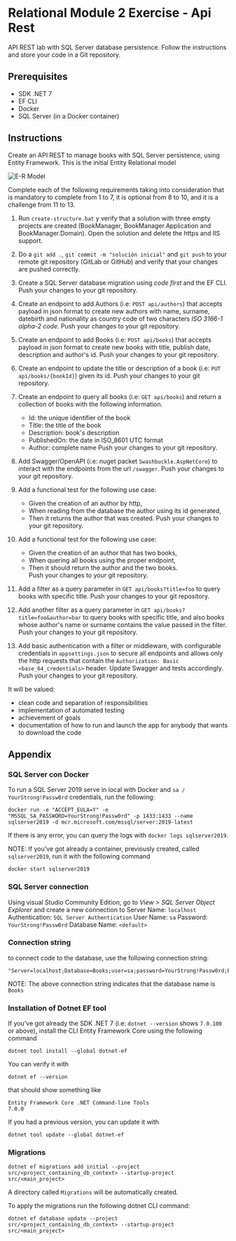 # Relational Module 2 Exercise - Api Rest
API REST lab with SQL Server database persistence. Follow the instructions and store your code in a Git repository.

## Prerequisites
- SDK .NET 7
- EF CLI
- Docker
- SQL Server (in a Docker container)

## Instructions
Create an API REST to manage books with SQL Server persistence, using Entity Framework. This is the initial Entity Relational model

![E-R Model](doc/books_er_model.png)

Complete each of the following requirements taking into consideration that is mandatory to complete from 1 to 7, it is optional from 8 to 10, and it is a challenge from 11 to 13.

1. Run `create-structure.bat` y verify that a solution with three empty projects are created (BookManager, BookManager.Application and BookManager.Domain). Open the solution and delete the https and IIS support.
2. Do a `git add .`, `git commit -m "solución inicial"` and `git push` to your remote git repository (GitLab or GitHub) and verify that your changes are pushed correctly.
3. Create a SQL Server database migration using *code first* and the EF CLI. Push your changes to your git repository.
4. Create an endpoint to add Authors (i.e: `POST api/authors`) that accepts payload in json format to create new authors with name, surname, datebirth and nationality as country code of two characters *ISO 3166-1 alpha-2 code*. Push your changes to your git repository.
5. Create an endpoint to add Books (i.e: `POST api/books`) that accepts payload in json format to create new books with title, publish date, description and author's id. Push your changes to your git repository.
6. Create an endpoint to update the title or description of a book (i.e: `PUT api/books/{bookId}`) given its id. Push your changes to your git repository.
7. Create an endpoint to query all books (i.e: `GET api/books`) and return a collection of books with the following information. 
    - Id: the unique identifier of the book
    - Title: the title of the book
    - Description: book's description
    - PublishedOn: the date in ISO_8601 UTC format
    - Author: complete name
    Push your changes to your git repository.

8. Add Swagger/OpenAPI (i.e: nuget packet `Swashbuckle.AspNetCore`) to interact with the endpoints from the url `/swagger`. Push your changes to your git repository.
9. Add a functional test for the following use case: 
   - Given the creation of an author by http, 
   - When reading from the database the author using its id generated,
   - Then it returns the author that was created.
   Push your changes to your git repository.
10. Add a functional test for the following use case:  
    - Given the creation of an author that has two books, 
    - When quering all books using the proper endpoint,
    - Then it should return the author and the two books.   
    Push your changes to your git repository.

12. Add a filter as a query parameter in `GET api/books?title=foo` to query books with specific title. Push your changes to your git repository.

13. Add another filter as a query parameter in `GET api/books?title=foo&author=bar` to query books with specific title, and also books whose author's name or surname contains the value passed in the filter. Push your changes to your git repository.

14. Add basic authentication with a filter or middleware, with configurable credentials in `appsettings.json` to secure all endpoints and allows only the http requests that contain the `Authorization: Basic <base_64_credentials>` header. Update Swagger and tests accordingly. Push your changes to your git repository.

It will be valued:
- clean code and separation of responsibilities
- implementation of automated testing
- achievement of goals
- documentation of how to run and launch the app for anybody that wants to download the code

## Appendix 

### SQL Server con Docker
To run a SQL Server 2019 serve in local with Docker and `sa / YourStrong!Passw0rd` credentials, run the following:
```
docker run -e "ACCEPT_EULA=Y" -e "MSSQL_SA_PASSWORD=YourStrong!Passw0rd" -p 1433:1433 --name sqlserver2019 -d mcr.microsoft.com/mssql/server:2019-latest
```

If there is any error, you can query the logs with `docker logs sqlserver2019`.

NOTE: If you've got already a container, previously created, called `sqlserver2019`, run it with the following command
```
docker start sqlserver2019
```

### SQL Server connection
Using visual Studio Community Edition, go to *View > SQL Server Object Explorer* and create a new connection to 
Server Name: `localhost`
Authentication: `SQL Server Authentication`
User Name: `sa`
Password: `YourStrong!Passw0rd`
Database Name: `<default>`

### Connection string
to connect code to the database, use the following connection string:
```
"Server=localhost;Database=Books;user=sa;password=YourStrong!Passw0rd;Encrypt=False"
```

NOTE: The above connection string indicates that the database name is `Books`

### Installation of Dotnet EF tool
If you've got already the SDK .NET 7 (i.e: `dotnet --version` shows `7.0.100` or above), install the CLI Entity Framework Core using the following command
```
dotnet tool install --global dotnet-ef
```

You can verify it with 
```
dotnet ef --version
```
that should show something like 
```
Entity Framework Core .NET Command-line Tools
7.0.0
```

If you had a previous version, you can update it with 
```
dotnet tool update --global dotnet-ef
```

### Migrations

``` 
dotnet ef migrations add initial --project src/<project_containing_db_context> --startup-project src/<main_project>
```
A directory called  `Migrations` will be automatically created.

To apply the migrations run the following dotnet CLI command:
``` 
dotnet ef database update --project src/<project_containing_db_context> --startup-project src/<main_project>
```